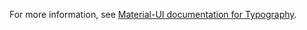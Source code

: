 For more information, see <a href="https://material-ui.com/api/typography/" target="_blank">Material-UI documentation for Typography</a>.
